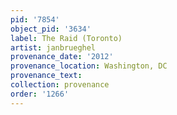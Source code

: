 ```yaml
---
pid: '7854'
object_pid: '3634'
label: The Raid (Toronto)
artist: janbrueghel
provenance_date: '2012'
provenance_location: Washington, DC
provenance_text:
collection: provenance
order: '1266'
---
```

